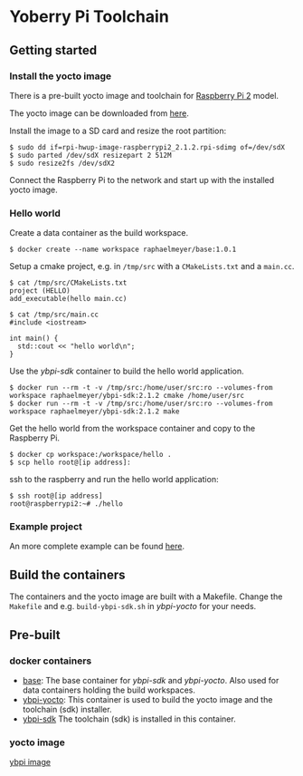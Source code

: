 # Yoberry Pi Toolchain

## Getting started

### Install the yocto image

There is a pre-built yocto image and toolchain for [Raspberry Pi 2](https://www.raspberrypi.org/products/raspberry-pi-2-model-b/) model.

The yocto image can be downloaded from [here](https://www.dropbox.com/s/wro1j6qitlyixco/rpi-hwup-image-raspberrypi2_2.1.2.rpi-sdimg?raw=1).

Install the image to a SD card and resize the root partition:

    $ sudo dd if=rpi-hwup-image-raspberrypi2_2.1.2.rpi-sdimg of=/dev/sdX
    $ sudo parted /dev/sdX resizepart 2 512M
    $ sudo resize2fs /dev/sdX2

Connect the Raspberry Pi to the network and start up with the installed yocto image.

### Hello world

Create a data container as the build workspace.

    $ docker create --name workspace raphaelmeyer/base:1.0.1

Setup a cmake project, e.g. in `/tmp/src` with a `CMakeLists.txt` and a `main.cc`.

    $ cat /tmp/src/CMakeLists.txt
    project (HELLO)
    add_executable(hello main.cc)

    $ cat /tmp/src/main.cc
    #include <iostream>

    int main() {
      std::cout << "hello world\n";
    }

Use the *ybpi-sdk* container to build the hello world application.

    $ docker run --rm -t -v /tmp/src:/home/user/src:ro --volumes-from workspace raphaelmeyer/ybpi-sdk:2.1.2 cmake /home/user/src
    $ docker run --rm -t -v /tmp/src:/home/user/src:ro --volumes-from workspace raphaelmeyer/ybpi-sdk:2.1.2 make

Get the hello world from the workspace container and copy to the Raspberry Pi.

    $ docker cp workspace:/workspace/hello .
    $ scp hello root@[ip address]:

ssh to the raspberry and run the hello world application:

    $ ssh root@[ip address]
    root@raspberrypi2:~# ./hello


### Example project

An more complete example can be found [here](https://github.com/raphaelmeyer/skeleton/).

## Build the containers

The containers and the yocto image are built with a Makefile.
Change the `Makefile` and e.g. `build-ybpi-sdk.sh` in *ybpi-yocto* for your needs.

## Pre-built

### docker containers

* [base](https://hub.docker.com/r/raphaelmeyer/base/):
  The base container for *ybpi-sdk* and *ybpi-yocto*.
  Also used for data containers holding the build workspaces.
* [ybpi-yocto](https://hub.docker.com/r/raphaelmeyer/ybpi-yocto/):
  This container is used to build the yocto image and the toolchain (sdk) installer.
* [ybpi-sdk](https://hub.docker.com/r/raphaelmeyer/ybpi-sdk/)
  The toolchain (sdk) is installed in this container.

### yocto image

[ybpi image](https://www.dropbox.com/s/aumk061gelm3wd7/rpi-hwup-image-raspberrypi2_2.1.2.rpi-sdimg?raw=1)

